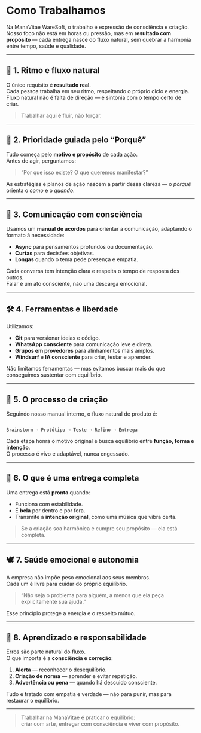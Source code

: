 
# Como Trabalhamos

Na ManaVitae WareSoft, o trabalho é expressão de consciência e criação.  
Nosso foco não está em horas ou pressão, mas em **resultado com propósito** — cada entrega nasce do fluxo natural, sem quebrar a harmonia entre tempo, saúde e qualidade.

---

## 🌊 1. Ritmo e fluxo natural

O único requisito é **resultado real**.  
Cada pessoa trabalha em seu ritmo, respeitando o próprio ciclo e energia.  
Fluxo natural não é falta de direção — é sintonia com o tempo certo de criar.

> Trabalhar aqui é fluir, não forçar.

---

## 🧭 2. Prioridade guiada pelo “Porquê”

Tudo começa pelo **motivo e propósito** de cada ação.  
Antes de agir, perguntamos:  
> “Por que isso existe? O que queremos manifestar?”  

As estratégias e planos de ação nascem a partir dessa clareza — o *porquê* orienta o *como* e o *quando*.

---

## 💬 3. Comunicação com consciência

Usamos um **manual de acordos** para orientar a comunicação, adaptando o formato à necessidade:
- **Async** para pensamentos profundos ou documentação.  
- **Curtas** para decisões objetivas.  
- **Longas** quando o tema pede presença e empatia.

Cada conversa tem intenção clara e respeita o tempo de resposta dos outros.  
Falar é um ato consciente, não uma descarga emocional.

---

## 🛠️ 4. Ferramentas e liberdade

Utilizamos:
- **Git** para versionar ideias e código.  
- **WhatsApp consciente** para comunicação leve e direta.  
- **Grupos em provedores** para alinhamentos mais amplos.  
- **Windsurf** e **IA consciente** para criar, testar e aprender.  

Não limitamos ferramentas — mas evitamos buscar mais do que conseguimos sustentar com equilíbrio.

---

## 🎨 5. O processo de criação

Seguindo nosso manual interno, o fluxo natural de produto é:
```

Brainstorm → Protótipo → Teste → Refino → Entrega

```

Cada etapa honra o motivo original e busca equilíbrio entre **função, forma e intenção**.  
O processo é vivo e adaptável, nunca engessado.

---

## 🌺 6. O que é uma entrega completa

Uma entrega está **pronta** quando:
- Funciona com estabilidade.  
- É **bela** por dentro e por fora.  
- Transmite a **intenção original**, como uma música que vibra certa.  

> Se a criação soa harmônica e cumpre seu propósito — ela está completa.

---

## 🕊️ 7. Saúde emocional e autonomia

A empresa não impõe peso emocional aos seus membros.  
Cada um é livre para cuidar do próprio equilíbrio.  
> “Não seja o problema para alguém, a menos que ela peça explicitamente sua ajuda.”  

Esse princípio protege a energia e o respeito mútuo.

---

## 🔄 8. Aprendizado e responsabilidade

Erros são parte natural do fluxo.  
O que importa é a **consciência e correção**:
1. **Alerta** — reconhecer o desequilíbrio.  
2. **Criação de norma** — aprender e evitar repetição.  
3. **Advertência ou pena** — quando há descuido consciente.  

Tudo é tratado com empatia e verdade — não para punir, mas para restaurar o equilíbrio.

---

> Trabalhar na ManaVitae é praticar o equilíbrio:  
> criar com arte, entregar com consciência e viver com propósito.

